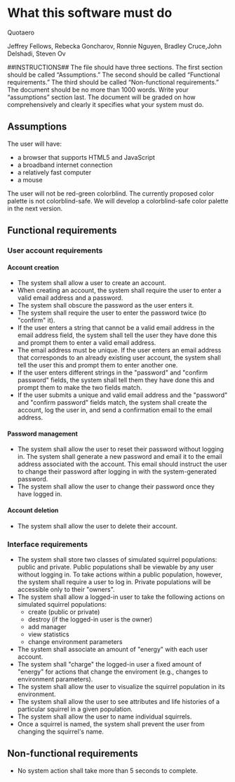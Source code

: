 # What this software must do

Quotaero

Jeffrey Fellows, Rebecka Goncharov, Ronnie Nguyen, Bradley Cruce,John Delshadi, Steven Ov

##INSTRUCTIONS##
The file should have three sections. The first section should be called “Assumptions.” The second should be called “Functional requirements.” The third should be called “Non-functional requirements.” The document should be no more than 1000 words. Write your “assumptions” section last. The document will be graded on how comprehensively and clearly it specifies what your system must do.

## Assumptions

The user will have:

+ a browser that supports HTML5 and JavaScript
+ a broadband internet connection
+ a relatively fast computer
+ a mouse

The user will not be red-green colorblind. The currently proposed color palette is not colorblind-safe. We will develop a colorblind-safe color palette in the next version.

## Functional requirements

### User account requirements

#### Account creation

+ The system shall allow a user to create an account.
+ When creating an account, the system shall require the user to enter a valid email address and a password.
+ The system shall obscure the password as the user enters it.
+ The system shall require the user to enter the password twice (to "confirm" it).
+ If the user enters a string that cannot be a valid email address in the email address field, the system shall tell the user they have done this and prompt them to enter a valid email address.
+ The email address must be unique. If the user enters an email address that corresponds to an already existing user account, the system shall tell the user this and prompt them to enter another one.
+ If the user enters different strings in the "password" and "confirm password" fields, the system shall tell them they have done this and prompt them to make the two fields match.
+ If the user submits a unique and valid email address and the "password" and "confirm password" fields match, the system shall create the account, log the user in, and send a confirmation email to the email address.

#### Password management

+ The system shall allow the user to reset their password without logging in. The system shall generate a new password and email it to the email address associated with the account. This email should instruct the user to change their password after logging in with the system-generated password.
+ The system shall allow the user to change their password once they have logged in.

#### Account deletion

+ The system shall allow the user to delete their account.

### Interface requirements

+ The system shall store two classes of simulated squirrel populations: public and private. Public populations shall be viewable by any user without logging in. To take actions within a public population, however, the system shall require a user to log in. Private populations will be accessible only to their "owners".
+ The system shall allow a logged-in user to take the following actions on simulated squirrel populations:
  + create (public or private)
  + destroy (if the logged-in user is the owner)
  + add manager
  + view statistics
  + change environment parameters
+ The system shall associate an amount of "energy" with each user account.
+ The system shall "charge" the logged-in user a fixed amount of "energy" for actions that change the enviroment (e.g., changes to environment parameters).
+ The system shall allow the user to visualize the squirrel population in its environment.
+ The system shall allow the user to see attributes and life histories of a particular squirrel in a given population.
+ The system shall allow the user to name individual squirrels.
+ Once a squirrel is named, the system shall prevent the user from changing the squirrel's name.

## Non-functional requirements

+ No system action shall take more than 5 seconds to complete.

